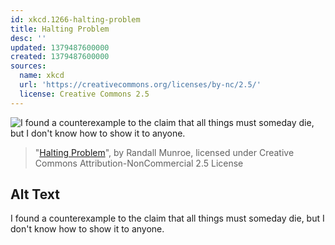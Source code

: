 ```yaml
---
id: xkcd.1266-halting-problem
title: Halting Problem
desc: ''
updated: 1379487600000
created: 1379487600000
sources:
  name: xkcd
  url: 'https://creativecommons.org/licenses/by-nc/2.5/'
  license: Creative Commons 2.5
---
```

![I found a counterexample to the claim that all things must someday die, but I don't know how to show it to anyone.](https://imgs.xkcd.com/comics/halting_problem.png)
> "[Halting Problem](https://xkcd.com/1266/)", by Randall Munroe, licensed under Creative Commons Attribution-NonCommercial 2.5 License

## Alt Text
I found a counterexample to the claim that all things must someday die, but I don't know how to show it to anyone.
